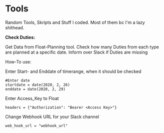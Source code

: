 # Tools
Random Tools, Skripts and Stuff I coded. Most of them bc I'm a lazy shithead.

**Check Duties:**

Get Data from Float-Planning tool. Check how many Duties from each type are planned at a specific date. Inform over Slack if Duties are missing

How-To use:

Enter Start- and Enddate of timerange, when it should be checked
```
#Enter date
startdate = date(2020, 2, 26)
enddate = date(2020, 2, 29)
```

Enter Access_Key to Float
```
headers = {"Authorization": "Bearer <Access Key>"}
```

Change Webhook URL for your Slack channel
```
web_hook_url = "webhook_url"
```
